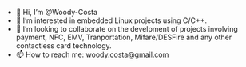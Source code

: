- 👋 Hi, I’m @Woody-Costa
- 👀 I’m interested in embedded Linux projects using C/C++.
- 💞️ I’m looking to collaborate on the develpment of projects involving payment, NFC, EMV, Tranportation, Mifare/DESFire and any other contactless card technology.
- 📫 How to reach me: woody.costa@gmail.com

<!---
Woody-Costa/Woody-Costa is a ✨ special ✨ repository because its `README.md` (this file) appears on your GitHub profile.
You can click the Preview link to take a look at your changes.
--->
